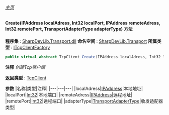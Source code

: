 ###### [主页](./Index.md "主页")
#### Create(IPAddress localAdress, Int32 localPort, IPAddress remoteAdress, Int32 remotePort, TransportAdapterType adapterType) 方法
**程序集** : [SharpDevLib.Transport.dll](./SharpDevLib.Transport.assembly.md "SharpDevLib.Transport.dll")
**命名空间** : [SharpDevLib.Transport](./SharpDevLib.Transport.namespace.md "SharpDevLib.Transport")
**所属类型** : [ITcpClientFactory](./SharpDevLib.Transport.ITcpClientFactory.md "ITcpClientFactory")
``` csharp
public virtual abstract TcpClient Create(IPAddress localAdress, Int32 localPort, IPAddress remoteAdress, Int32 remotePort, TransportAdapterType adapterType)
```
**注释**
*创建Tcp客户端*

**返回类型** : [TcpClient](./SharpDevLib.Transport.TcpClient.md "TcpClient")

**参数**
|名称|类型|注释|
|---|---|---|
|localAdress|[IPAddress](https://learn.microsoft.com/en-us/dotnet/api/system.net.ipaddress "IPAddress")|本地地址|
|localPort|[Int32](https://learn.microsoft.com/en-us/dotnet/api/system.int32 "Int32")|本地端口|
|remoteAdress|[IPAddress](https://learn.microsoft.com/en-us/dotnet/api/system.net.ipaddress "IPAddress")|远程地址|
|remotePort|[Int32](https://learn.microsoft.com/en-us/dotnet/api/system.int32 "Int32")|远程端口|
|adapterType|[TransportAdapterType](./SharpDevLib.Transport.TransportAdapterType.md "TransportAdapterType")|收发适配器类型|

